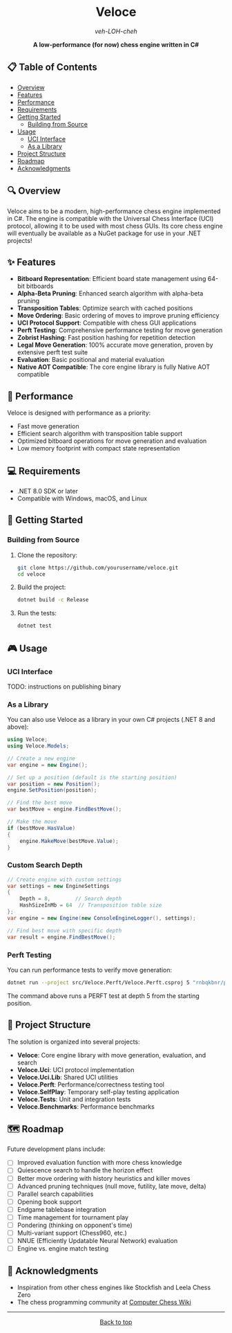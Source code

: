 <!-- <p align="center">
  <img src="assets/logo.webp" alt="Veloce Chess Engine Logo" width="200"/>
</p> -->

<h1 align="center">Veloce</h1>

<p align="center">
  <em>veh-LOH-cheh</em>
</p>

<p align="center">
  <strong>A low-performance (for now) chess engine written in C#</strong>
</p>

## 📋 Table of Contents

- [Overview](#-overview)
- [Features](#-features)
- [Performance](#-performance)
- [Requirements](#-requirements)
- [Getting Started](#-getting-started)
  - [Building from Source](#building-from-source)
- [Usage](#-usage)
  - [UCI Interface](#uci-interface)
  - [As a Library](#as-a-library)
- [Project Structure](#-project-structure)
- [Roadmap](#-roadmap)
- [Acknowledgments](#-acknowledgments)

## 🔍 Overview

Veloce aims to be a modern, high-performance chess engine implemented in C#. The engine is compatible with the Universal Chess Interface (UCI) protocol, allowing it to be used with most chess GUIs. Its core chess engine will eventually be available as a NuGet package for use in your .NET projects!

## ✨ Features

- **Bitboard Representation**: Efficient board state management using 64-bit bitboards
- **Alpha-Beta Pruning**: Enhanced search algorithm with alpha-beta pruning
- **Transposition Tables**: Optimize search with cached positions
- **Move Ordering**: Basic ordering of moves to improve pruning efficiency
- **UCI Protocol Support**: Compatible with chess GUI applications
- **Perft Testing**: Comprehensive performance testing for move generation
- **Zobrist Hashing**: Fast position hashing for repetition detection
- **Legal Move Generation**: 100% accurate move generation, proven by extensive perft test suite
- **Evaluation**: Basic positional and material evaluation
- **Native AOT Compatible**: The core engine library is fully Native AOT compatible

## 🚀 Performance

Veloce is designed with performance as a priority:

- Fast move generation
- Efficient search algorithm with transposition table support
- Optimized bitboard operations for move generation and evaluation
- Low memory footprint with compact state representation

## 💻 Requirements

- .NET 8.0 SDK or later
- Compatible with Windows, macOS, and Linux

## 🚀 Getting Started

### Building from Source

1. Clone the repository:
   ```bash
   git clone https://github.com/yourusername/veloce.git
   cd veloce
   ```

2. Build the project:
   ```bash
   dotnet build -c Release
   ```

3. Run the tests:
   ```bash
   dotnet test
   ```

## 🎮 Usage

### UCI Interface

TODO: instructions on publishing binary

### As a Library

You can also use Veloce as a library in your own C# projects (.NET 8 and above):

```csharp
using Veloce;
using Veloce.Models;

// Create a new engine
var engine = new Engine();

// Set up a position (default is the starting position)
var position = new Position();
engine.SetPosition(position);

// Find the best move
var bestMove = engine.FindBestMove();

// Make the move
if (bestMove.HasValue)
{
    engine.MakeMove(bestMove.Value);
}
```

### Custom Search Depth

```csharp
// Create engine with custom settings
var settings = new EngineSettings 
{
    Depth = 8,        // Search depth
    HashSizeInMb = 64  // Transposition table size
};
var engine = new Engine(new ConsoleEngineLogger(), settings);

// Find best move with specific depth
var result = engine.FindBestMove();
```

### Perft Testing

You can run performance tests to verify move generation:

```bash
dotnet run --project src/Veloce.Perft/Veloce.Perft.csproj 5 "rnbqkbnr/pppppppp/8/8/8/8/PPPPPPPP/RNBQKBNR w KQkq - 0 1"
```

The command above runs a PERFT test at depth 5 from the starting position.

## 📁 Project Structure

The solution is organized into several projects:

- **Veloce**: Core engine library with move generation, evaluation, and search
- **Veloce.Uci**: UCI protocol implementation
- **Veloce.Uci.Lib**: Shared UCI utilities
- **Veloce.Perft**: Performance/correctness testing tool
- **Veloce.SelfPlay**: Temporary self-play testing application
- **Veloce.Tests**: Unit and integration tests
- **Veloce.Benchmarks**: Performance benchmarks

## 🗺️ Roadmap

Future development plans include:

- [ ] Improved evaluation function with more chess knowledge
- [ ] Quiescence search to handle the horizon effect
- [ ] Better move ordering with history heuristics and killer moves
- [ ] Advanced pruning techniques (null move, futility, late move, delta)
- [ ] Parallel search capabilities
- [ ] Opening book support
- [ ] Endgame tablebase integration
- [ ] Time management for tournament play
- [ ] Pondering (thinking on opponent's time)
- [ ] Multi-variant support (Chess960, etc.)
- [ ] NNUE (Efficiently Updatable Neural Network) evaluation
- [ ] Engine vs. engine match testing

## 🙏 Acknowledgments

- Inspiration from other chess engines like Stockfish and Leela Chess Zero
- The chess programming community at [Computer Chess Wiki](https://www.chessprogramming.org/Main_Page)

---

<p align="center">
  <a href="#">Back to top</a>
</p>
